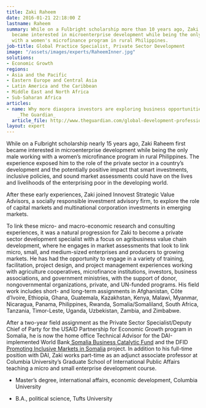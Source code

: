 ```yaml
---
title: Zaki Raheem
date: 2016-01-21 22:18:00 Z
lastname: Raheem
summary: While on a Fulbright scholarship more than 10 years ago, Zaki Raheem first
  became interested in microenterprise development while being the only male working
  with a women's microfinance program in rural Philippines.
job-title: Global Practice Specialist, Private Sector Development
image: "/assets/images/experts/RaheemInner.jpg"
solutions:
- Economic Growth
regions:
- Asia and the Pacific
- Eastern Europe and Central Asia
- Latin America and the Caribbean
- Middle East and North Africa
- Sub-Saharan Africa
articles:
- name: Why more diaspora investors are exploring business opportunities in Somaliland,
    _The Guardian_
  article_file: http://www.theguardian.com/global-development-professionals-network/dai-partner-zone/bringing-it-home
layout: expert
---
```


While on a Fulbright scholarship nearly 15 years ago, Zaki Raheem first became interested in microenterprise development while being the only male working with a women’s microfinance program in rural Philippines. The experience exposed him to the role of the private sector in a country’s development and the potentially positive impact that smart investments, inclusive policies, and sound market assessments could have on the lives and livelihoods of the enterprising poor in the developing world.

After these early experiences, Zaki joined Innovest Strategic Value Advisors, a socially responsible investment advisory firm, to explore the role of capital markets and multinational corporation investments in emerging markets.

To link these micro- and macro-economic research and consulting experiences, it was a natural progression for Zaki to become a private sector development specialist with a focus on agribusiness value chain development, where he engages in market assessments that look to link micro, small, and medium-sized enterprises and producers to growing markets. He has had the opportunity to engage in a variety of training, facilitation, project design, and project management experiences working with agriculture cooperatives, microfinance institutions, investors, business associations, and government ministries, with the support of donor, nongovernmental organizations, private, and UN-funded programs. His field work includes short- and long-term assignments in Afghanistan, Côte d’Ivoire, Ethiopia, Ghana, Guatemala, Kazakhstan, Kenya, Malawi, Myanmar, Nicaragua, Panama, Philippines, Rwanda, Somalia/Somaliland, South Africa, Tanzania, Timor-Leste, Uganda, Uzbekistan, Zambia, and Zimbabwe.

After a two-year field assignment as the Private Sector Specialist/Deputy Chief of Party for the USAID Partnership for Economic Growth program in Somalia, he is now the home office Technical Advisor for the DAI-implemented World Bank[ Somalia Business Catalytic Fund](http://www.somalibcf.com/) and the DFID [Promoting Inclusive Markets in Somalia](https://www.dai.com/our-work/projects/somalia-promoting-inclusive-markets-somalia) project. In addition to his full-time position with DAI, Zaki works part-time as an adjunct associate professor at Columbia University’s Graduate School of International Public Affairs teaching a micro and small enterprise development course.

* Master’s degree, international affairs, economic development, Columbia University

* B.A., political science, Tufts University